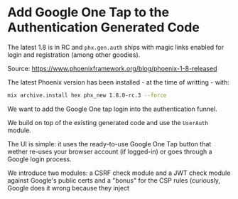 # Add Google One Tap to the Authentication Generated Code

The latest 1.8 is in RC and `phx.gen.auth` ships with magic links enabled for login and registration (among other goodies).

Source: <https://www.phoenixframework.org/blog/phoenix-1-8-released>


The latest Phoenix version has been installed  - at the time of writting - with:

```sh
mix archive.install hex phx_new 1.8.0-rc.3 --force
```

We want to add the Google One tap login into the authentication funnel.

We build on top of the existing generated code and use the `UserAuth` module. 

The UI is simple: it uses the ready-to-use Google One Tap button that wether re-uses your browser account (if logged-in) or goes through a Google login process.

We introduce two modules: a CSRF check module and a JWT check module against Google's public certs and a "bonus" for the CSP rules (curiously, Google does it wrong because they inject <style> elements that demands "unsafe-inline" !!).


## Preliminary: Triggering a Phoenix controller action from a form in a LiveView

This blog <https://fly.io/phoenix-files/phx-gen-auth/> explains how to _set a cookie from a LiveView form_. 
With more details: <https://fly.io/phoenix-files/phx-trigger-action/>

> The LiveView lifecycle starts as an HTTP request, but then a WebSocket connection is established with the server, and all communication between your LiveView and the server takes place over that connection.
> Why is this important? Because session data is stored in cookies, and cookies are only exchanged during an HTTP request/response. So writing data in session can’t be done directly from a LiveView"

LiveView documentation: <https://hexdocs.pm/phoenix_live_view/form-bindings.html#submitting-the-form-action-over-http>

```elixir
<.form
  :let={f}
  for={@form}
  id="login_form_magic"
  action={~p"/users/log-in"}
  phx-submit="submit_magic"
>
```

The "action" attribute will execute the HTTP request served at the URI "/users/log-in" which is `:create`.

This is (of course) already implemented in the code generated. All we have to do is plug into it.

## Code generator:

Use the Phoenix code generator:

```sh
mix phx.new my_app

mix phx.gen.auth Accounts User users
```

and then run the migrations.

## Config

### Google cloud setup

- the Google CLIENT_ID that you obtained from the <https://console.cloud.google.com>

Path: 
- API & Services/Credentials/Create Credentials/OAuth client ID
- Application type: Web Application
- Authorized JavaScript origins: http://localhost:4000
- Authorized redirect URIs: http://localhost:4000:google_auth 

![Screenshot 2025-06-08 at 21 54 04](https://github.com/user-attachments/assets/3f284b5c-f3eb-465c-a114-81b2e0495a9f)

### App config

Set the Google credentials and endpoint where Google will post the JWT in your config:

```elixir
# /config/runtime.exs
config :my_app,
  google_client_id:
    System.get_env("GOOGLE_CLIENT_ID") ||
      raise("""
      environment variable GOOGLE_CLIENT_ID is missing.
      You can generate one by going to https://console.cloud.google.com/apis/credentials
      and creating a new OAuth 2.0 Client ID.
      """),
  google_callback_uri: "/google_auth"
```

> you can create an `.env` file where you `export GOOGLE_CLIENT_ID` and run `source .env`.

## The UI

Firstly, the UI. Define a link next to the "Register" and "Log In" links:

```html
<!-- root.html.heex -->

<body>
    <ul class="menu menu-horizontal w-full relative z-10 flex items-center gap-4 px-4 sm:px-6 lg:px-8 justify-end">
      <%= if @current_scope do %>
        <li>
          {@current_scope.user.email}
        </li>
        <li>
          <.link href={~p"/users/settings"}>Settings</.link>
        </li>
        <li>
          <.link href={~p"/users/log-out"} method="delete">Log out</.link>
        </li>
      <% else %>

        <<<
        <li class="badge">
          <.link href={~p"/users/one-tap"}>One Tap</.link>
        </li>
        >>>

        <li class="badge">
          <.link href={~p"/users/register"}>Register</.link>
        </li>
        <li class="badge">
          <.link href={~p"/users/log-in"}>Log in</.link>
        </li>
      <% end %>
    </ul>
```

You see the screen below:

![Screenshot 2025-06-08 at 19 37 31](https://github.com/user-attachments/assets/d4c7a94a-b95c-4edb-94cf-843b2265e426)

Add the corresponding route:

```elixir
# router.ex
scope "/", MyAppWeb do
    pipe_through [:browser]

    live_session :current_user,
      on_mount: [{MyAppWeb.UserAuth, :mount_current_scope}] do
      live "/users/register", UserLive.Registration, :new
      live "/users/log-in", UserLive.Login, :new
      live "/users/log-in/:token", UserLive.Confirmation, :new

      <<<
      live "/users/one-tap", UserLive.OneTap
       >>>
    end

    post "/users/log-in", UserSessionController, :create
    delete "/users/log-out", UserSessionController, :delete
end
```

Define the corresponding LiveView to this `GET` route. It brings in the Google One Tap script and fills in the CLIENT_ID and CALLBACK_URI from the assigns whose values are taken from the `config`:

```elixir
defmodule MyAppWeb.UserLive.OneTap do
  use MyAppWeb, :live_view

  def render(assigns) do
    ~H"""
    <div id="one-tap-login" phx-update="ignore">
      <script src="https://accounts.google.com/gsi/client" async>
      </script>

      <div
        id="g_id_onload"
        data-client_id={@g_client_id}
        data-login_uri={@g_cb_uri}
        data-auto_prompt="true"
      >
      </div>
      <div
        class="g_id_signin"
        data-type="standard"
        data-text="signin_with"
        data-shape="rectangular"
        data-theme="outline"
        data-size="large"
        data-logo_alignment="center"
        data-width="200"
      >
      </div>
    </div>
    """
  end

  def mount(_params, _session, socket) do
    callback_uri =
      Path.join(
        MyAppWeb.Endpoint.url(),
        Application.fetch_env!(:my_app, :google_callback_uri)
      )

    google_client_id =
      Application.fetch_env!(:my_app, :google_client_id)

    socket =
      assign(socket,
        g_cb_uri: callback_uri,
        g_client_id: google_client_id
      )

    {:ok, socket}
  end
end
```

Add a pipeline for a POST route that goes through a custom `Plug`. It will receive the JWT sent by Google and a CSRF token.

We will verify both:

- the received CSRF against the one saved in the session (to check that it is our own frontend that targets the POST endpoint)
- the JWT against Google's public certs and some other checks to eventually get the associated profile.

```elixir
# router.ex

scope "/", MyAppWeb do
    pipe_through [:google_auth]
    post "/google_auth", OneTapController, :handle
end
```

## CSRF Protection:

This checks that the POST to "/google_auth" is coming from the frontend, not from a third-party site.
For this, it checks that a CSRF token in a cookie (set by the server) matches the one in the POST params.

This is a Google's Recommendation.

```elixir
# plug_google_auth.ex

defmodule MyAppWeb.PlugGoogleAuth do
  @moduledoc """
  Plug to check the CSRF state concordance when receiving data from Google.

  Denies to treat the HTTP request if fails.
  """
  import Plug.Conn
  use MyAppWeb, :verified_routes
  use MyAppWeb, :controller

  def init(opts), do: opts

  def call(conn, _opts) do
    g_csrf_from_cookies =
      fetch_cookies(conn)
      |> Map.get(:cookies, %{})
      |> Map.get("g_csrf_token")

    g_csrf_from_params =
      Map.get(conn.params, "g_csrf_token")

    case {g_csrf_from_cookies, g_csrf_from_params} do
      {nil, _} ->
        halt_process(conn, "CSRF cookie missing")

      {_, nil} ->
        halt_process(conn, "CSRF token missing")

      {cookie, param} when cookie != param ->
        halt_process(conn, "CSRF token mismatch")

      _ ->
        conn
    end
  end

  defp halt_process(conn, msg) do
    conn
    |> fetch_session()
    |> fetch_flash()
    |> put_flash(:error, msg)
    |> redirect(to: ~p"/")
    |> halt()
  end
end
```

## JWT verification

This POST endpoint is served by a controller where you:

- Verify the JWT against Google public certs
- If succesfull, check if the user exists or create him,
- We reuse the `UserAuth` module:
    - Creates a session token for the user.
    - Stores the token in the session and (optionally) in a signed "remember me" cookie.
    - Redirects the user to the intended page or a default after login.


```elixir
defmodule MyAppWeb.OneTapController do
  use MyAppWeb, :controller
  alias MyAppWeb.UserAuth
  alias MyApp.Accounts

  def handle(conn, %{"credential" => jwt} = _params) do
    case ExGoogleCerts.verified_identity(%{jwt: jwt})  do
      {:ok, profile} ->
        user =
          case Accounts.get_user_by_email(profile["email"]) do
            nil ->
              {:ok, user} =
                Accounts.register_user(%{
                  email: profile["email"],
                  confirmed_at: if(profile["email_verified"], do: DateTime.utc_now(), else: nil)
                })

              user

            user ->
              user
          end

        conn
        |> fetch_session()
        |> fetch_flash()
        |> put_flash(:info, "Google identity verified successfully.")
        |> UserAuth.log_in_user(user)

      {:error, reason} ->
        conn
        |> fetch_session()
        |> fetch_flash()
        |> put_flash(:error, "Google identity verification failed: #{reason}")
        |> redirect(to: ~p"/")
    end
  end

  def handle(conn, %{}) do
    conn
    |> fetch_session()
    |> fetch_flash()
    |> put_flash(:error, "Protocol error, please contact the maintainer")
    |> redirect(to: ~p"/")
  end
end
```
This controller uses:
- the existing MyApp.UserAuth module,
- the existing MyApp.Accounts module,
- a custom module `ExGoogleCerts` that verifies the JWT against Google's public certs and extract the Google's profile from it:

```elixir
defmodule ExGoogleCerts do
  @moduledoc """
  This module provides functions to verify Google identity tokens using the Google public keys.
  """

  def verified_identity(%{jwt: jwt}) do
    with {:ok, profile} <- check_identity_v1(jwt),
         :ok <- run_checks(profile) do
      {:ok, profile}
    else
      {:error, msg} -> {:error, msg}
    end
  end


  defp iss, do: "https://accounts.google.com"
  defp app_id, do: System.get_env("GOOGLE_CLIENT_ID")

  #### Google recommendation: Oauth/V3 version ####

  defp jwk_certs, do: "https://www.googleapis.com/oauth2/v3/certs"

  def check_identity_v3(jwt) do
    with {:ok, %{"kid" => kid, "alg" => alg}} <- Joken.peek_header(jwt),
         {:ok, %{"keys" => certs}} <- fetch(jwk_certs()) do
      cert = Enum.find(certs, fn cert -> cert["kid"] == kid end)
      signer = Joken.Signer.create(alg, cert)
      Joken.verify(jwt, signer, [])
    else
      {:error, reason} -> {:error, inspect(reason)}
    end
  end



  # default HTTP client: Req (parses the body as JSON)
  defp fetch(url) do
    case Req.get(url) do
      {:ok, %{body: body}} ->
        {:ok, body}

      {:error, error} ->
        {:error, error}
    end
  end

  defp run_checks(claims) do
    %{
      "exp" => exp,
      "aud" => aud,
      "azp" => azp,
      "iss" => iss
    } = claims

    with {:ok, true} <- not_expired(exp),
         {:ok, true} <- check_iss(iss),
         {:ok, true} <- check_user(aud, azp) do
      :ok
    else
      {:error, message} -> {:error, message}
    end
  end

  defp not_expired(exp) do
    case exp > DateTime.to_unix(DateTime.utc_now()) do
      true -> {:ok, true}
      false -> {:error, :expired}
    end
  end

  defp check_user(aud, azp) do
    case aud == app_id() || azp == app_id() do
      true -> {:ok, true}
      false -> {:error, :wrong_id}
    end
  end

  defp check_iss(iss) do
    case iss == iss() do
      true -> {:ok, true}
      false -> {:ok, :wrong_issuer}
    end
  end
end
```

## Bonus: CSP

In the router, add a `Plug` function:

```elixir
def put_csp(conn, _) do
  csp_nonce = csp_nonce()
  conn
  |> put_resp_header(
    "content-security-policy",
    """
    default-src 'self' https://accounts.google.com;
    script-src https://accounts.google.com http://localhost:4000 'nonce-#{csp_nonce}';
    img-src 'self' data:;
    style-src 'self' 'unsafe-inline' https://accounts.google.com;
    frame-ancestors 'self' https://accounts.google.com;
    """
    |> String.replace("\n", " ")
  )
  |> assign(:csp_nonce, csp_nonce)
end

defp csp_nonce do
  nonce = 24
  |> :crypto.strong_rand_bytes()
  |> Base.encode64(padding: false)

  Process.put(:nonce, nonce)
  nonce
end
```

and use it in the pipelines `:browser` and `:google_auth`.

```elixir
pipeline :browser do
  plug :accepts, ["html"]
  plug :fetch_session
  plug :fetch_live_flash
  plug :put_root_layout, html: {LiveFlightWeb.Layouts, :root}
  plug :put_csp
  plug :put_secure_browser_headers
  plug :protect_from_forgery
  plug :fetch_current_scope_for_user
end

pipeline :google_auth do
  plug :put_csp
  plug :put_secure_browser_headers, %{"referrer-policy" => "no-referrer-when-downgrade"}
  plug LiveFlightWeb.PlugGoogleAuth
end
```

> [ 💡 Google Key Point]: "When testing using http and localhost set the Referrer-Policy header in your web app to `Referrer-Policy: no-referrer-when-downgrade`."
> Phoenix default are for `content-security-policy`:  - it sets frame-ancestors and base-uri to self, restricting embedding and the use of <base> element to same origin respectively. It is equivalent to setting "base-uri 'self'; frame-ancestors 'self';". For `referrer-policy` - only send origin on cross origin requests.

Then, in the "OneTapController" that serves the live "/one-tap" route, add the "csp_nonce" that we saved in the Process registry:

```elixir
def mount(_,_,socket) do
  [...]
  csp_nonce = Process.get(:nonce)

  {:ok,
    assign(socket,
      g_cb_uri: callback_uri,
      g_client_id: google_client_id,
      csp_nonce: csp_nonce
  )}
end
```

and add the nonce to the script:

```elixir
def render(assigns) do
  ~H"""
  <div id="one-tap-login" phx-update="ignore">
    <script nonce={@csp_nonce} src="https://accounts.google.com/gsi/client" async>
    </script>
  [...]
  """
end
```

Since we passed the nonce to the "conn" assigns, we can also pass it to the script that runs the main file "app.js":

In "root.html.heex", we add:

```html
<script
  defer
  phx-track-static
  type="text/javascript"
  src={~p"/assets/js/app.js"}
  type="module"
  nonce={@csp_nonce}
>
```
